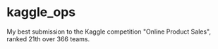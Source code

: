 kaggle_ops
==========

My best submission to the Kaggle competition "Online Product Sales", ranked 21th over 366 teams.